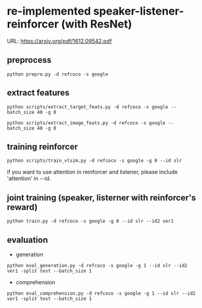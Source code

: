 # re-implemented speaker-listener-reinforcer (with ResNet)
URL: https://arxiv.org/pdf/1612.09542.pdf

## preprocess
```
python prepro.py -d refcoco -s google
```

## extract features
```
python scripts/extract_target_feats.py -d refcoco -s google --batch_size 40 -g 0
```

```
python scripts/extract_image_feats.py -d refcoco -s google --batch_size 40 -g 0
```

## training reinforcer
```
python scripts/train_vlsim.py -d refcoco -s google -g 0 --id slr
```

if you want to use attention in reinforcer and listener, please include 'attention' in --id.

## joint training (speaker, listerner with reinforcer's reward)
```
python train.py -d refcoco -s google -g 0 --id slr --id2 ver1
```

## evaluation

- generation
```
python eval_generation.py -d refcoco -s google -g 1 --id slr --id2 ver1 -split test --batch_size 1
```

- comprehension
```
python eval_comprehension.py -d refcoco -s google -g 1 --id slr --id2 ver1 -split test --batch_size 1
```
